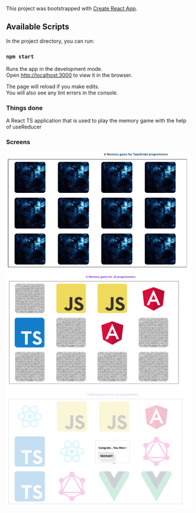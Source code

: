 This project was bootstrapped with [Create React App](https://github.com/facebook/create-react-app).

## Available Scripts

In the project directory, you can run:

### `npm start`

Runs the app in the development mode.<br />
Open [http://localhost:3000](http://localhost:3000) to view it in the browser.

The page will reload if you make edits.<br />
You will also see any lint errors in the console.

### Things done

A React TS application that is used to play the memory game with the help of useReducer 

### Screens

![Initial Screen](https://github.com/Chhavi-Trivedi/memoryGame_TypeScript/blob/main/src/components/memory/Images/initial.png?raw=true)
![Mid Screen](https://github.com/karthick3018/memoryGame-reactTS/blob/master/src/components/memory/Images/mid.png)
![Result Screen](https://github.com/karthick3018/memoryGame-reactTS/blob/master/src/components/memory/Images/result.png)
